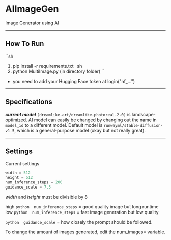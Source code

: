 # AIImageGen
Image Generator using AI

---

## How To Run

``sh
1.  pip install -r requirements.txt
 ``
``sh
2.  python MultiImage.py (in directory folder)
 ``

- you need to add your Hugging Face token at  login("hf_...")  

---

## Specifications
***current model*** ``(dreamlike-art/dreamlike-photoreal-2.0)`` is landscape-optimized.
AI model can easily be changed by changing out the name in  ``model_id`` to a different model.
Default model is ``runwayml/stable-diffusion-v1-5``, which is a general-purpose model (okay but not really great).

---

## Settings

Current settings

```python
width = 512
height = 512
num_inference_steps = 200
guidance_scale = 7.5
```
*width* and *height* must be divisible by 8

high ```python  num_inference_steps``` = good quality image but long runtime
low ```python  num_inference_steps``` = fast image generation but low quality

```python  guidance_scale``` = how closely the prompt should be followed.

To change the amount of images generated, edit the  num_images= variable.


